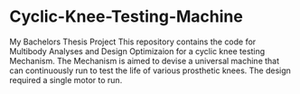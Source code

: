# Cyclic-Knee-Testing-Machine
My Bachelors Thesis Project
This repository contains the code for Multibody Analyses and Design Optimizaion for a cyclic knee testing Mechanism.
The Mechanism is aimed to devise a universal machine that can continuously run to test the life of various prosthetic knees. The design required a single motor to run.
